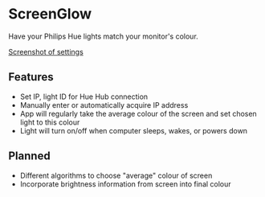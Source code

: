 # ScreenGlow

Have your Philips Hue lights match your monitor's colour.

[Screenshot of settings](http://i.imgur.com/SS4R1BA.png)

## Features

* Set IP, light ID for Hue Hub connection
* Manually enter or automatically acquire IP address
* App will regularly take the average colour of the screen and set chosen light to this colour
* Light will turn on/off when computer sleeps, wakes, or powers down

## Planned

* Different algorithms to choose "average" colour of screen
* Incorporate brightness information from screen into final colour
